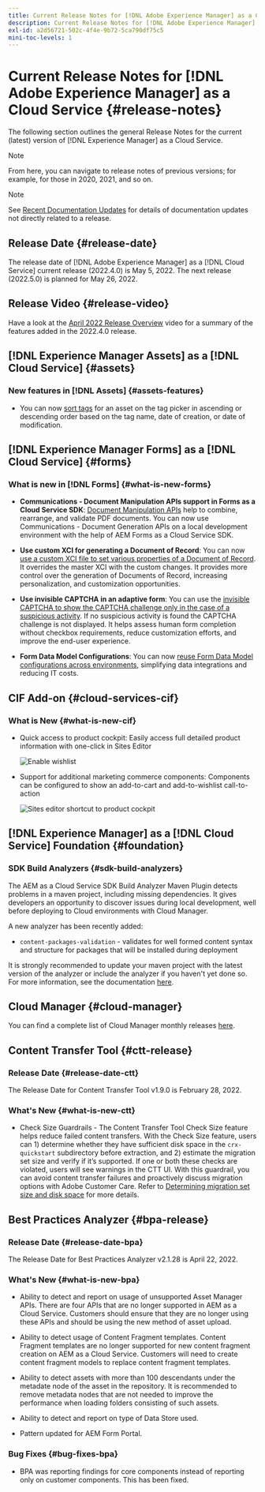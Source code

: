 ```yaml
---
title: Current Release Notes for [!DNL Adobe Experience Manager] as a Cloud Service.
description: Current Release Notes for [!DNL Adobe Experience Manager] as a Cloud Service.
exl-id: a2d56721-502c-4f4e-9b72-5ca790df75c5
mini-toc-levels: 1
---
```


# Current Release Notes for [!DNL Adobe Experience Manager] as a Cloud Service {#release-notes}

The following section outlines the general Release Notes for the current (latest) version of [!DNL Experience Manager] as a Cloud Service.

>[!NOTE]
>
>From here, you can navigate to release notes of previous versions; for example, for those in 2020, 2021, and so on.

>[!NOTE]
>
>See [Recent Documentation Updates](https://experienceleague.adobe.com/docs/experience-manager-release-information/aem-release-updates/doc-updates/documentation-updates.html) for details of documentation updates not directly related to a release.

## Release Date {#release-date}

The release date of [!DNL Adobe Experience Manager] as a [!DNL Cloud Service] current release (2022.4.0) is May 5, 2022.
The next release (2022.5.0) is planned for May 26, 2022.

## Release Video {#release-video}

Have a look at the [April 2022 Release Overview](https://video.tv.adobe.com/v/342612?quality=12) video for a summary of the features added in the 2022.4.0 release.

## [!DNL Experience Manager Assets] as a [!DNL Cloud Service] {#assets}

### New features in [!DNL Assets] {#assets-features}

* You can now [sort tags](/help/assets/organize-assets.md#use-tags-to-organize-assets) for an asset on the tag picker in ascending or descending order based on the tag name, date of creation, or date of modification.


## [!DNL Experience Manager Forms] as a [!DNL Cloud Service] {#forms}

### What is new in [!DNL Forms] {#what-is-new-forms}

* **Communications - Document Manipulation APIs support in Forms as a Cloud Service SDK**: [Document Manipulation APIs](/help/forms/aem-forms-cloud-service-communications.md) help to combine, rearrange, and validate PDF documents. You can now use Communications - Document Generation APIs on a local development environment with the help of AEM Forms as a Cloud Service SDK.

* **Use custom XCI for generating a Document of Record**: You can now [use a custom XCI file to set various properties of a Document of Record](/help/forms/generate-document-of-record-for-non-xfa-based-adaptive-forms.md#use-a-custom-xci-file). It overrides the master XCI with the custom changes. It provides more control over the generation of Documents of Record, increasing personalization, and customization opportunities.

* **Use invisible CAPTCHA in an adaptive form**: You can use the [invisible CAPTCHA to show the CAPTCHA challenge only in the case of a suspicious activity](/help/forms/captcha-adaptive-forms.md). If no suspicious activity is found the CAPTCHA challenge is not displayed. It helps assess human form completion without checkbox requirements, reduce customization efforts, and improve the end-user experience.

* **Form Data Model Configurations**: You can now [reuse Form Data Model configurations across environments](/help/forms/create-form-data-models.md#runmode-specific-context-aware-config), simplifying data integrations and reducing IT costs.

## CIF Add-on {#cloud-services-cif}

### What is New {#what-is-new-cif}

* Quick access to product cockpit: Easily access full detailed product information with one-click in Sites Editor

    ![Enable wishlist](/help/assets/CIF/enable-wishlist.png)

* Support for additional marketing commerce components:  Components can be configured to show an add-to-cart and add-to-wishlist call-to-action

    ![Sites editor shortcut to product cockpit](/help/assets/CIF/sites-editor-shortcut-to-cockpit.png)

## [!DNL Experience Manager] as a [!DNL Cloud Service] Foundation {#foundation}

### SDK Build Analyzers {#sdk-build-analyzers}

The AEM as a Cloud Service SDK Build Analyzer Maven Plugin detects problems in a maven project, including missing dependencies. It gives developers an opportunity to discover issues during local development, well before deploying to Cloud environments with Cloud Manager. 

A new analyzer has been recently added:

* `content-packages-validation` - validates for well formed content syntax and structure for packages that will be installed during deployment

It is strongly recommended to update your maven project with the latest version of the analyzer or include the analyzer if you haven't yet done so. For more information, see the documentation [here](https://experienceleague.adobe.com/docs/experience-manager-core-components/using/developing/archetype/build-analyzer-maven-plugin.html).

## Cloud Manager {#cloud-manager}

You can find a complete list of Cloud Manager monthly releases [here](/help/implementing/cloud-manager/release-notes-cloud-manager/release-notes-cm-current.md).

## Content Transfer Tool {#ctt-release}

### Release Date {#release-date-ctt}

The Release Date for Content Transfer Tool v1.9.0 is February 28, 2022.

### What's New {#what-is-new-ctt}

* Check Size Guardrails - The Content Transfer Tool Check Size feature helps reduce failed content transfers.  With the Check Size feature, users can 1) determine whether they have sufficient disk space in the `crx-quickstart` subdirectory before extraction, and 2) estimate the migration set size and verify if it’s supported. If one or both these checks are violated, users will see warnings in the CTT UI. With this guardrail, you can avoid content transfer failures and proactively discuss migration options with Adobe Customer Care. Refer to [Determining migration set size and disk space](https://experienceleague.adobe.com/docs/experience-manager-cloud-service/content/migration-journey/cloud-migration/content-transfer-tool/getting-started-content-transfer-tool.html?lang=en#migration-set-size) for more details.

## Best Practices Analyzer {#bpa-release}

### Release Date {#release-date-bpa}

The Release Date for Best Practices Analyzer v2.1.28 is April 22, 2022.

### What's New {#what-is-new-bpa}

* Ability to detect and report on usage of unsupported Asset Manager APIs. There are four APIs that are no longer supported in AEM as a Cloud Service. Customers should ensure that they are no longer using these APIs and should be using the new method of asset upload.

* Ability to detect usage of Content Fragment templates. Content Fragment templates are no longer supported for new content fragment creation on AEM as a Cloud Service. Customers will need to create content fragment models to replace content fragment templates.

* Ability to detect assets with more than 100 descendants under the metadate node of the asset in the repository. It is recommended to remove metadata nodes that are not needed to improve the performance when loading folders consisting of such assets.

* Ability to detect and report on type of Data Store used.

* Pattern updated for AEM Form Portal.

### Bug Fixes {#bug-fixes-bpa}

* BPA was reporting findings for core components instead of reporting only on customer components. This has been fixed.
